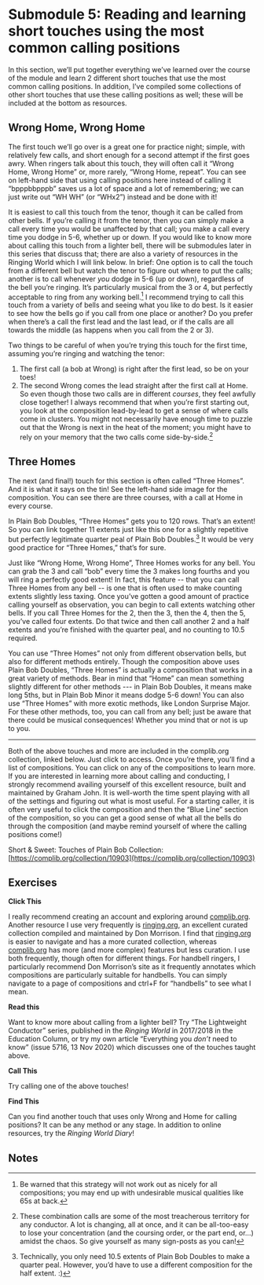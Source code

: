 <!-- Copy and paste the converted output. -->



# Submodule 5: Reading and learning short touches using the most common calling positions 

In this section, we’ll put together everything we’ve learned over the course of the module and learn 2 different short touches that use the most common calling positions. In addition, I’ve compiled some collections of other short touches that use these calling positions as well; these will be included at the bottom as resources.


## Wrong Home, Wrong Home

The first touch we’ll go over is a great one for practice night; simple, with relatively few calls, and short enough for a second attempt if the first goes awry. When ringers talk about this touch, they will often call it “Wrong Home, Wrong Home” or, more rarely, “Wrong Home, repeat”. You can see on left-hand side that using calling positions here instead of calling it “bpppbbpppb” saves us a lot of space and a lot of remembering; we can just write out “WH WH” (or “WHx2”) instead and be done with it!

It is easiest to call this touch from the tenor, though it can be called from other bells. If you’re calling it from the tenor, then you can simply make a call every time you would be unaffected by that call; you make a call every time you dodge in 5-6, whether up or down. If you would like to know more about calling this touch from a lighter bell, there will be submodules later in this series that discuss that; there are also a variety of resources in the Ringing World which I will link below. In brief: One option is to call the touch from a different bell but watch the tenor to figure out where to put the calls; another is to call whenever _you_ dodge in 5-6 (up or down), regardless of the bell you’re ringing. It’s particularly musical from the 3 or 4, but perfectly acceptable to ring from any working bell.[^1] I recommend trying to call this touch from a variety of bells and seeing what you like to do best. Is it easier to see how the bells go if you call from one place or another? Do you prefer when there’s a call the first lead and the last lead, or if the calls are all towards the middle (as happens when you call from the 2 or 3).

Two things to be careful of when you’re trying this touch for the first time, assuming you’re ringing and watching the tenor:



1. The first call (a bob at Wrong) is right after the first lead, so be on your toes! 
2. The second Wrong comes the lead straight after the first call at Home. So even though those two calls are in different _courses_, they feel awfully close together! I always recommend that when you’re first starting out, you look at the composition lead-by-lead to get a sense of where calls come in clusters. You might not necessarily have enough time to puzzle out that the Wrong is next in the heat of the moment; you might have to rely on your memory that the two calls come side-by-side.[^2]

## Three Homes

The next (and final!) touch for this section is often called “Three Homes”. And it is what it says on the tin! See the left-hand side image for the composition. You can see there are three courses, with a call at Home in every course. 

In Plain Bob Doubles, “Three Homes” gets you to 120 rows. That’s an extent! So you can link together 11 extents just like this one for a slightly repetitive but perfectly legitimate quarter peal of Plain Bob Doubles.[^3] It would be very good practice for “Three Homes,” that’s for sure.

Just like “Wrong Home, Wrong Home”, Three Homes works for any bell. You can grab the 3 and call “bob” every time the 3 makes long fourths and you will ring a perfectly good extent! In fact, this feature -- that you can call Three Homes from any bell -- is one that is often used to make counting extents slightly less taxing. Once you’ve gotten a good amount of practice calling yourself as observation, you can begin to call extents watching other bells. If you call Three Homes for the 2, then the 3, then the 4, then the 5, you’ve called four extents. Do that twice and then call another 2 and a half extents and you’re finished with the quarter peal, and no counting to 10.5 required.

You can use “Three Homes” not only from different observation bells, but also for different methods entirely. Though the composition above uses Plain Bob Doubles, “Three Homes” is actually a composition that works in a great variety of methods. Bear in mind that “Home” can mean something slightly different for other methods --- in Plain Bob Doubles, it means make long 5ths, but in Plain Bob Minor it means dodge 5-6 down! You can also use “Three Homes” with more exotic methods, like London Surprise Major. For these other methods, too, you can call from any bell; just be aware that there could be musical consequences! Whether you mind that or not is up to you.



---


Both of the above touches and more are included in the complib.org collection, linked below. Just click to access. Once you’re there, you’ll find a list of compositions. You can click on any of the compositions to learn more. If you are interested in learning more about calling and conducting, I strongly recommend availing yourself of this excellent resource, built and maintained by Graham John. It is well-worth the time spent playing with all of the settings and figuring out what is most useful. For a starting caller, it is often very useful to click the composition and then the “Blue Line” section of the composition, so you can get a good sense of what all the bells do through the composition (and maybe remind yourself of where the calling positions come!)

Short & Sweet: Touches of Plain Bob Collection: [https://complib.org/collection/10903](https://complib.org/collection/10903)


## **Exercises**

**Click This**

I really recommend creating an account and exploring around [complib.org](https://complib.org/). Another resource I use very frequently is [ringing.org](https://ringing.org/), an excellent curated collection compiled and maintained by Don Morrison. I find that [ringing.org](https://ringing.org/) is easier to navigate and has a more curated collection, whereas [complib.org](https://complib.org/) has more (and more complex) features but less curation. I use both frequently, though often for different things. For handbell ringers, I particularly recommend Don Morrison’s site as it frequently annotates which compositions are particularly suitable for handbells. You can simply navigate to a page of compositions and ctrl+F for “handbells” to see what I mean.

**Read this**

Want to know more about calling from a lighter bell? Try “The Lightweight Conductor” series, published in the _Ringing World_ in 2017/2018 in the Education Column, or try my own article “Everything you _don’t_ need to know” (issue 5716, 13 Nov 2020) which discusses one of the touches taught above.

**Call This**

Try calling one of the above touches!

**Find This**

Can you find another touch that uses only Wrong and Home for calling positions? It can be any method or any stage. In addition to online resources, try the _Ringing World Diary_!


<!-- Footnotes themselves at the bottom. -->
## Notes

[^1]:
     Be warned that this strategy will not work out as nicely for all compositions; you may end up with undesirable musical qualities like 65s at back.

[^2]:

     These combination calls are some of the most treacherous territory for any conductor. A lot is changing, all at once, and it can be all-too-easy to lose your concentration (and the coursing order, or the part end, or…) amidst the chaos. So give yourself as many sign-posts as you can!

[^3]:
     Technically, you only need 10.5 extents of Plain Bob Doubles to make a quarter peal. However, you’d have to use a different composition for the half extent. :) 

